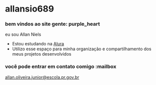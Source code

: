 # allansio689

### bem vindos ao site gente: purple_heart
eu sou Allan Niels
- Estou estudando na [Alura](https://www.alura.com.br)
- Utilizo esse espaço para minha organização e compartilhamento dos meus projetos desenvolvidos

### você pode entrar em contato comigo :mailbox
allan.oliveira.junior@escola.pr.gov.br






